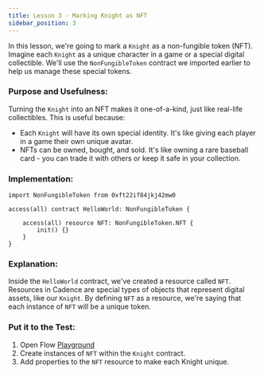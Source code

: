 ```yaml
---
title: Lesson 3 - Marking Knight as NFT
sidebar_position: 3
---
```


In this lesson, we're going to mark a `Knight` as a non-fungible token (NFT). Imagine each `Knight` as a unique character in a game or a special digital collectible. We'll use the `NonFungibleToken` contract we imported earlier to help us manage these special tokens.

### **Purpose and Usefulness:**

Turning the `Knight` into an NFT makes it one-of-a-kind, just like real-life collectibles. This is useful because:

- Each `Knight` will have its own special identity. It's like giving each player in a game their own unique avatar.
- NFTs can be owned, bought, and sold. It's like owning a rare baseball card - you can trade it with others or keep it safe in your collection.

### **Implementation:**

```cadence
import NonFungibleToken from 0xft22if84jkj42mw0

access(all) contract HelloWorld: NonFungibleToken {

    access(all) resource NFT: NonFungibleToken.NFT {
        init() {}
    }
}
```

### **Explanation:**

Inside the `HelloWorld` contract, we've created a resource called `NFT`. Resources in Cadence are special types of objects that represent digital assets, like our `Knight`. By defining `NFT` as a resource, we're saying that each instance of `NFT` will be a unique token.

### **Put it to the Test:**

1. Open Flow [Playground](https://play.flow.com/)
2. Create instances of `NFT` within the `Knight` contract.
3. Add properties to the `NFT` resource to make each Knight unique.
